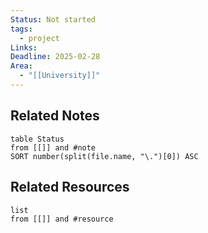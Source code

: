 ```yaml
---
Status: Not started
tags:
  - project
Links: 
Deadline: 2025-02-28
Area:
  - "[[University]]"
---
```

## Related Notes
```dataview
table Status
from [[]] and #note
SORT number(split(file.name, "\.")[0]) ASC
```
## Related Resources
```dataview
list
from [[]] and #resource
```
